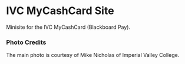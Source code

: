 # IVC MyCashCard Site

Minisite for the IVC MyCashCard (Blackboard Pay).

### Photo Credits

The main photo is courtesy of Mike Nicholas of Imperial Valley College.
